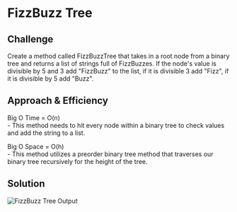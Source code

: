 # FizzBuzz Tree

## Challenge
Create a method called FizzBuzzTree that takes in a root node from a binary tree and returns a list of strings full of FizzBuzzes. If the node's value is divisible by 5 and 3 add "FizzBuzz" to the list, if it is divisible 3 add "Fizz", if it is divisible by 5 add "Buzz".

## Approach & Efficiency
Big O Time = O(n)<br>
	- This method needs to hit every node within a binary tree to check values and add the string to a list.

Big O Space = O(h)<br>
	- This method utilizes a preorder binary tree method that traverses our binary tree recursively for the height of the tree.

## Solution

![FizzBuzz Tree Output](../../assets/Challenge16.jpg)
